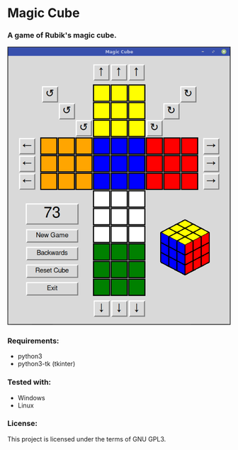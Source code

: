 # Magic Cube

### A game of Rubik's magic cube.

![alt text](https://github.com/sc44/Magic-Cube/blob/main/screenshot.png)

### Requirements:

- python3
- python3-tk (tkinter)

### Tested with:

- Windows
- Linux

### License:

This project is licensed under the terms of GNU GPL3.
